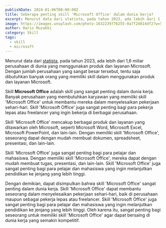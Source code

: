 ```yaml
---
publishDate: 2024-01-06T00:00:00Z
title: Seberapa penting skill 'Microsoft Office' dalam dunia kerja?
excerpt: Menurut data dari statista, pada tahun 2023, ada lebih dari 1,6 miliar perusahaan di dunia yang menggunakan produk dan layanan Microsoft.
image: https://images.unsplash.com/photo-1632239776255-0a7f24814df2?w=500&auto=format&fit=crop&q=60&ixlib=rb-4.0.3&ixid=M3wxMjA3fDB8MHxzZWFyY2h8MXx8bWljcm9zb2Z0JTIwb2ZmaWNlfGVufDB8fDB8fHww
author: Haris Muzakki
category: Skill
tags:
  - skill
  - microsoft
---
```


Menurut data dari [statista](https://www.statista.com/), pada tahun 2023, ada lebih dari 1,6 miliar perusahaan di dunia yang menggunakan produk dan layanan Microsoft. Dengan jumlah perusahaan yang sangat besar tersebut, tentu saja dibutuhkan banyak orang yang memiliki skill dalam menggunakan produk dan layanan Microsoft.

Skill **Microsoft Office** adalah skill yang sangat penting dalam dunia kerja. Banyak perusahaan yang membutuhkan karyawan yang memiliki skill 'Microsoft Office' untuk membantu mereka dalam menyelesaikan pekerjaan sehari-hari. Skill 'Microsoft Office' juga sangat penting bagi para pekerja lepas atau freelancer yang ingin bekerja di berbagai perusahaan.

Skill 'Microsoft Office' mencakup berbagai produk dan layanan yang ditawarkan oleh Microsoft, seperti Microsoft Word, Microsoft Excel, Microsoft PowerPoint, dan lain-lain. Dengan memiliki skill 'Microsoft Office', seseorang dapat dengan mudah membuat dokumen, spreadsheet, presentasi, dan lain-lain.

Skill 'Microsoft Office' juga sangat penting bagi para pelajar dan mahasiswa. Dengan memiliki skill 'Microsoft Office', mereka dapat dengan mudah membuat tugas, presentasi, dan lain-lain. Skill 'Microsoft Office' juga sangat penting bagi para pelajar dan mahasiswa yang ingin melanjutkan pendidikan ke jenjang yang lebih tinggi.

Dengan demikian, dapat disimpulkan bahwa skill 'Microsoft Office' sangat penting dalam dunia kerja. Skill 'Microsoft Office' dapat membantu seseorang dalam menyelesaikan pekerjaan sehari-hari, baik di perusahaan maupun sebagai pekerja lepas atau freelancer. Skill 'Microsoft Office' juga sangat penting bagi para pelajar dan mahasiswa yang ingin melanjutkan pendidikan ke jenjang yang lebih tinggi. Oleh karena itu, sangat penting bagi seseorang untuk memiliki skill 'Microsoft Office' agar dapat bersaing di dunia kerja yang semakin kompetitif.
